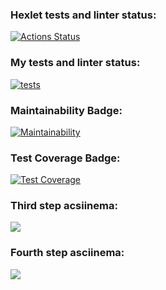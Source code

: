 ### Hexlet tests and linter status:
[![Actions Status](https://github.com/k1ntsugi1/frontend-project-lvl2/workflows/hexlet-check/badge.svg)](https://github.com/k1ntsugi1/frontend-project-lvl2/actions)
### My tests and linter status:
[![tests](https://github.com/k1ntsugi1/frontend-project-lvl2/actions/workflows/tests.yml/badge.svg?event=push)](https://github.com/k1ntsugi1/frontend-project-lvl2/actions/workflows/tests.yml)
### Maintainability Badge:
[![Maintainability](https://api.codeclimate.com/v1/badges/5fcc78e31b3234360ec4/maintainability)](https://codeclimate.com/github/k1ntsugi1/frontend-project-lvl2/maintainability)
### Test Coverage Badge:
[![Test Coverage](https://api.codeclimate.com/v1/badges/5fcc78e31b3234360ec4/test_coverage)](https://codeclimate.com/github/k1ntsugi1/frontend-project-lvl2/test_coverage)
### Third step acsiinema:
<a href="https://asciinema.org/a/ao34sx4DvNO4iRp3mKl5Iytiy" target="_blank"><img src="https://asciinema.org/a/ao34sx4DvNO4iRp3mKl5Iytiy.svg" /></a>
### Fourth step asciinema:
<a href="https://asciinema.org/a/3xkultWMnfHcvjW40d56qLc2k" target="_blank"><img src="https://asciinema.org/a/3xkultWMnfHcvjW40d56qLc2k.svg" /></a>
